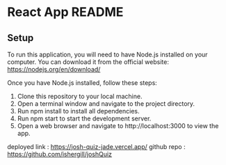 # React App README

## Setup
To run this application, you will need to have Node.js installed on your computer. You can download it from the official website: https://nodejs.org/en/download/

Once you have Node.js installed, follow these steps:
1. Clone this repository to your local machine.
2. Open a terminal window and navigate to the project directory.
3. Run npm install to install all dependencies.
4. Run npm start to start the development server.
5. Open a web browser and navigate to http://localhost:3000 to view the app.

deployed link : https://josh-quiz-jade.vercel.app/
github repo : https://github.com/ishergill/joshQuiz